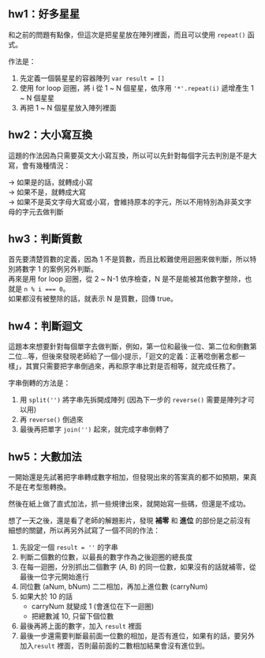 ## hw1：好多星星
和之前的問題有點像，但這次是把星星放在陣列裡面，而且可以使用 `repeat()` 函式。

作法是：
1. 先定義一個裝星星的容器陣列 `var result = []`
2. 使用 for loop 迴圈，將 i 從 1 ~ N 個星星，依序用 `'*'.repeat(i)` 遞增產生 1 ~ N 個星星
3. 再把 1 ~ N 個星星放入陣列裡面


## hw2：大小寫互換
這題的作法因為只需要英文大小寫互換，所以可以先針對每個字元去判別是不是大寫，會有幾種情況：  

→ 如果是的話，就轉成小寫  
→ 如果不是，就轉成大寫  
→ 如果不是英文字母大寫或小寫，會維持原本的字元，所以不用特別為非英文字母的字元去做判斷

## hw3：判斷質數
首先要清楚質數的定義，因為 1 不是質數，而且比較難使用迴圈來做判斷，所以特別將數字 1 的案例另外判斷。  
再來是用 for loop 迴圈，從 2 ~ N-1 依序檢查，N 是不是能被其他數字整除，也就是 `n % i === 0`。  
如果都沒有被整除的話，就表示 N 是質數，回傳 true。


## hw4：判斷迴文
這題本來想要針對每個單字去做判斷，例如，第一位和最後一位、第二位和倒數第二位…等，但後來發現老師給了一個小提示，「迴文的定義：正著唸倒著念都一樣」，其實只需要把字串倒過來，再和原字串比對是否相等，就完成任務了。

字串倒轉的方法是：  
1. 用 `split('')` 將字串先拆開成陣列 (因為下一步的 `reverse()` 需要是陣列才可以用)  
2. 再 `reverse()` 倒過來  
3. 最後再把單字 `join('')` 起來，就完成字串倒轉了  


## hw5：大數加法
一開始還是先試著把字串轉成數字相加，但發現出來的答案真的都不如預期，果真不是在考型態轉換。  

然後在紙上做了直式加法，抓一些規律出來，就開始寫一些碼，但還是不成功。

想了一天之後，還是看了老師的解題影片，發現 **補零** 和 **進位** 的部份是之前沒有細想的關鍵，所以再另外試寫了一個不同的作法：  

1. 先設定一個 `result = ''` 的字串  
2. 判斷二個數的位數，以最長的數字作為之後迴圈的總長度  
3. 在每一迴圈，分別抓出二個數字 (A, B) 的同一位數，如果沒有的話就補零，從最後一位字元開始進行  
4. 同位數 (aNum, bNum) 二二相加，再加上進位數 (carryNum)  
5. 如果大於 10 的話  
    - carryNum 就變成 1 (會進位在下一迴圈)  
    - 把總數減 10, 只留下個位數  
6. 最後再將上面的數字，加入 `result` 裡面  
7. 最後一步還需要判斷最前面一位數的相加，是否有進位，如果有的話，要另外加入`result` 裡面，否則最前面的二數相加結果會沒有進位到。